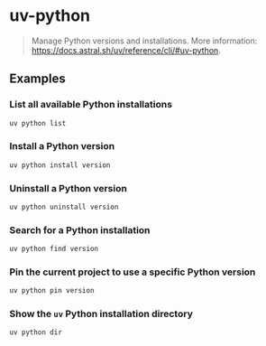 # uv-python

> Manage Python versions and installations. More information: <https://docs.astral.sh/uv/reference/cli/#uv-python>.

## Examples

### List all available Python installations

```bash
uv python list
```

### Install a Python version

```bash
uv python install version
```

### Uninstall a Python version

```bash
uv python uninstall version
```

### Search for a Python installation

```bash
uv python find version
```

### Pin the current project to use a specific Python version

```bash
uv python pin version
```

### Show the `uv` Python installation directory

```bash
uv python dir
```
